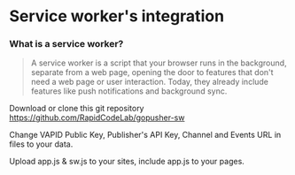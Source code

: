 # Service worker's  integration


### What is a service worker? 

> A service worker is a script that your browser runs in the background, separate from a web page, opening the door to features that don't need a web page or user interaction. Today, they already include features like push notifications and background sync.


Download or clone this git repository https://github.com/RapidCodeLab/gopusher-sw

Change VAPID Public Key, Publisher's API Key, Channel and Events URL in files to your data.

Upload app.js & sw.js to your sites, include app.js to your pages.